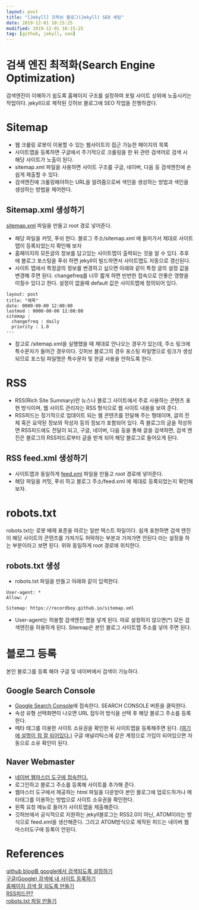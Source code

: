 ```yaml
---
layout: post
title: "[Jekyll] 깃허브 블로그(Jekyll) SEO 세팅"
date: 2019-12-01 10:15:25
modified: 2019-12-01 10:15:25
tag: [github, jekyll, seo]
---
```


# 검색 엔진 최적화(Search Engine Optimization)
검색엔진이 이해하기 쉽도록 홈페이지 구조를 설정하여 포털 사이트 상위에 노출시키는 작업이다. jekyll으로 제작된 깃허브 블로그에 SEO 작업을 진행하겠다.

# Sitemap
* 웹 크롤링 로봇이 이용할 수 있는 웹사이트의 접근 가능한 페이지의 목록
* 사이트맵을 등록하면 구글에서 주기적으로 크롤링을 한 뒤 관련 검색어로 검색 시 해당 사이트가 노출이 된다.
* sitemap.xml 파일을 사용하면 사이트 구조를 구글, 네이버, 다음 등 검색엔진에 손 쉽게 제출할 수 있다.
* 검색엔진에 크롤링해야하는 URL을 알려줌으로써 색인을 생성하는 방법과 색인을 생성하는 방법을 제어한다.

## Sitemap.xml 생성하기
[sitemap.xml](./Sitemap.xml) 파일을 만들고 root 경로 넣어준다.

* 해당 파일을 커밋, 푸쉬 한다.
블로그 주소/sitemap.xml 에 들어가서 제대로 사이트맵이 등록되었는지 확인해 보자
* 홈페이지의 모든글의 정보를 담고있는 사이트맵이 출력되는 것을 알 수 있다. 추후에 블로그 포스팅을 푸쉬 하면 jekyll이 빌드하면서 사이트맵도 자동으로 갱신된다.
* 사이트 맵에서 특정글의 정보를 변경하고 싶으면 아래와 같이 특정 글의 설정 값을 변경해 주면 된다. changefreq를 너무 짧게 하면 빈번한 접속으로 안좋은 영향을 미칠수 있다고 한다. 설정이 없을때 default 값은 사이트맵에 정의되어 있다.

```
layout: post
title: "제목"
date: 0000-00-00 12:00:00 
lastmod : 0000-00-00 12:00:00
sitemap :
  changefreq : daily
  priority : 1.0
---
```
* 참고로 /sitemap.xml을 실행했을 때 제대로 안나오는 경우가 있는데, 주소 링크에 특수문자가 들어간 경우이다. 깃허브 블로그의 경우 포스팅 파일명으로 링크가 생성되므로 포스팅 파일명은 특수문자 및 한글 사용을 안하도록 한다.

# RSS
* RSS(Rich Site Summary)란 뉴스나 블로그 사이트에서 주로 사용하는 콘텐츠 표현 방식이며, 웹 사이트 관리자는 RSS 형식으로 웹 사이트 내용을 보여 준다.
* RSS피드는 정기적으로 업데이트 되는 웹 콘텐츠를 전달해 주는 형태이며, 글의 전체 혹은 요약된 정보와 작성자 등의 정보가 포함되어 있다. 즉 블로그의 글을 작성하면 RSS피드에도 전달이 되고, 구글, 네이버, 다음 등을 통해 글을 검색하면, 검색 엔진은 블로그의 RSS피드로부터 글을 받게 되어 해당 블로그로 들어오게 된다.

## RSS feed.xml 생성하기
* 사이트맵과 동일하게 [feed.xml](./feed.xml) 파일을 만들고 root 경로에 넣어준다.
* 해당 파일을 커밋, 푸쉬 하고 블로그 주소/feed.xml 에 제대로 등록되었는지 확인해 보자.

# robots.txt
robots.txt는 로봇 배제 표준을 따르는 일반 텍스트 파일이다. 쉽게 표현하면 검색 엔진이 해당 사이트의 콘텐츠를 가져가도 허락하는 부분과 가져가면 안된다 라는 설정을 하는 부분이라고 보면 된다. 위와 동일하게 root 경로에 위치한다.

## robots.txt 생성
* robots.txt 파일을 만들고 아래와 같이 입력한다.

```
User-agent: *
Allow: /

Sitemap: https://recordboy.github.io/sitemap.xml
```

* User-agent는 허용할 검색엔진 명을 넣게 된다. 따로 설정하지 않으면(*) 모든 검색엔진을 허용하게 된다. Sitemap은 본인 블로그 사이트맵 주소를 넣어 주면 된다.

# 블로그 등록
본인 블로그를 등록 해야 구글 및 네이버에서 검색이 가능하다.

## Google Search Console
* [Google Search Console](https://www.google.com/webmasters/#?modal_active=none)에 접속한다. SEARCH CONSOLE 버튼을 클릭한다.
* 속성 유형 선택화면이 나오면 URL 접두어 방식을 선택 후 해당 블로그 주소를 등록한다.
* 메타 태그를 이용한 사이트 소유권을 확인한 뒤 사이트맵을 등록해주면 된다. ([여기에 설명이 참 잘 되어있다.)](https://imweb.me/faq?mode=view&category=29&category2=35&idx=15573) 구글 애널리틱스에 같은 계정으로 가입이 되어있으면 자동으로 소유 확인이 된다. 

## Naver Webmaster 
* [네이버 웹마스터 도구에 접속한다.](https://searchadvisor.naver.com/)
* 로그인하고 블로그 주소를 등록해 사이트를 추가해 준다.
* 웹마스터 도구에서 제공하는 html 파일을 다운받아 본인 블로그에 업로드하거나 메타태그를 이용하는 방법으로 사이트 소유권을 확인한다.
* 왼쪽 요청 메뉴로 들어가 사이트맵을 제출해준다.
* 깃허브에서 공식적으로 지원하는 jekyll블로그는 RSS2.0이 아닌, ATOM이라는 방식으로 feed.xml을 생산해준다. 그리고 ATOM방식으로 제작된 피드는 네이버 웹마스터도구에 등록이 안된다.

# References
[github blog를 google에서 검색되도록 설정하기](http://jinyongjeong.github.io/2017/01/13/blog_make_searched)  
[구글(Google) 검색에 내 사이트 등록하기](https://imweb.me/faq?mode=view&category=29&category2=35&idx=15573)  
[홈페이지 검색 잘 되도록 만들기](http://dveamer.github.io/homepage/SubmitSitemap.html)  
[RSS피드란?](https://4343282.tistory.com/164)  
[robots.txt 파일 만들기](https://support.google.com/webmasters/answer/6062596?hl=ko)
